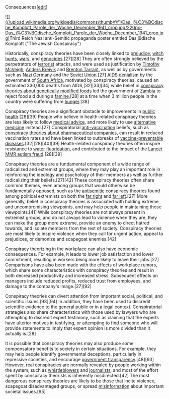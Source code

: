 ##
Consequences[[edit](/w/index.php?title=Conspiracy\_theory&action=edit&section=12
"Edit section: Consequences")]

[![](//upload.wikimedia.org/wikipedia/commons/thumb/f/f1/Das\_j%C3%BCdische\_Komplott\_Parole\_der\_Woche\_December\_1941\_crop.jpg/220px-
Das\_j%C3%BCdische\_Komplott\_Parole\_der\_Woche\_December\_1941\_crop.jpg)](/wiki/File:Das\_j%C3%BCdische\_Komplott\_Parole\_der\_Woche\_December\_1941\_crop.jpg)Third
Reich Nazi anti-Semitic propaganda poster entitled Das jüdische Komplott ("The
Jewish Conspiracy")

Historically, conspiracy theories have been closely linked to
[prejudice](/wiki/Prejudice "Prejudice"), [witch hunts](/wiki/Witch\_hunt
"Witch hunt"), [wars](/wiki/War "War"), and [genocides](/wiki/Genocide
"Genocide").[27][28] They are often strongly believed by the perpetrators of
[terrorist](/wiki/Terrorist "Terrorist") attacks, and were used as
justification by [Timothy McVeigh](/wiki/Timothy\_McVeigh "Timothy McVeigh"),
[Anders Breivik](/wiki/Anders\_Breivik "Anders Breivik") and [Brenton
Tarrant](/wiki/Brenton\_Tarrant "Brenton Tarrant"), as well as by governments
such as [Nazi Germany](/wiki/Nazi\_Germany "Nazi Germany") and the [Soviet
Union](/wiki/Soviet\_Union "Soviet Union").[27] [AIDS
denialism](/wiki/AIDS\_denialism "AIDS denialism") by the government of [South
Africa](/wiki/South\_Africa "South Africa"), motivated by conspiracy theories,
caused an estimated 330,000 deaths from AIDS,[32][33][34] while belief in
[conspiracy theories about genetically modified
foods](/wiki/GMO\_conspiracy\_theories "GMO conspiracy theories") led the
government of [Zambia](/wiki/Zambia "Zambia") to reject food aid during a
[famine](/wiki/Famine "Famine"),[28] at a time when 3 million people in the
country were suffering from [hunger](/wiki/Hunger "Hunger").[38]

Conspiracy theories are a significant obstacle to improvements in [public
health](/wiki/Public\_health "Public health").[28][39] People who believe in
health-related conspiracy theories are less likely to follow [medical
advice](/wiki/Medical\_advice "Medical advice"), and more likely to use
[alternative medicine](/wiki/Alternative\_medicine "Alternative medicine")
instead.[27] Conspiratorial [anti-vaccination](/wiki/Anti-vaccination "Anti-
vaccination") beliefs, such as [conspiracy theories about pharmaceutical
companies](/wiki/Big\_Pharma\_conspiracy\_theory "Big Pharma conspiracy theory"),
can result in reduced vaccination rates and have been linked to outbreaks of
[vaccine-preventable diseases](/wiki/Vaccine-preventable\_disease "Vaccine-
preventable disease").[32][28][40][39] Health-related conspiracy theories
often inspire resistance to [water fluoridation](/wiki/Water\_fluoridation
"Water fluoridation"), and contributed to the impact of the [Lancet MMR autism
fraud](/wiki/Lancet\_MMR\_autism\_fraud "Lancet MMR autism fraud").[28][39]

Conspiracy theories are a fundamental component of a wide range of radicalized
and extremist groups, where they may play an important role in reinforcing the
ideology and psychology of their members as well as further radicalizing their
beliefs.[27][42] These conspiracy theories often share common themes, even
among groups that would otherwise be fundamentally opposed, such as the
[antisemitic](/wiki/Antisemitism "Antisemitism") conspiracy theories found
among political extremists on both the [far right](/wiki/Far\_right "Far
right") and [far left](/wiki/Far\_left "Far left").[27] More generally, belief
in conspiracy theories is associated with holding extreme and uncompromising
viewpoints, and may help people in maintaining those viewpoints.[41] While
conspiracy theories are not always present in extremist groups, and do not
always lead to violence when they are, they can make the group more extreme,
provide an enemy to direct hatred towards, and isolate members from the rest
of society. Conspiracy theories are most likely to inspire violence when they
call for urgent action, appeal to prejudices, or demonize and scapegoat
enemies.[42]

Conspiracy theorizing in the workplace can also have economic consequences.
For example, it leads to lower job satisfaction and lower commitment,
resulting in workers being more likely to leave their jobs.[27] Comparisons
have also been made with the effects of workplace rumors, which share some
characteristics with conspiracy theories and result in both decreased
productivity and increased stress. Subsequent effects on managers include
reduced profits, reduced trust from employees, and damage to the company's
image.[27][92]

Conspiracy theories can divert attention from important social, political, and
scientific issues.[93][94] In addition, they have been used to discredit
scientific evidence to the general public or in a legal context.
Conspiratorial strategies also share characteristics with those used by
lawyers who are attempting to discredit expert testimony, such as claiming
that the experts have ulterior motives in testifying, or attempting to find
someone who will provide statements to imply that expert opinion is more
divided than it actually is.[28]

It is possible that conspiracy theories may also produce some compensatory
benefits to society in certain situations. For example, they may help people
identify governmental deceptions, particularly in repressive societies, and
encourage [government transparency](/wiki/Government\_transparency "Government
transparency").[48][93] However, real conspiracies are normally revealed by
people working within the system, such as [whistleblowers](/wiki/Whistleblower
"Whistleblower") and [journalists](/wiki/Journalist "Journalist"), and most of
the effort spent by conspiracy theorists is inherently misdirected.[42] The
most dangerous conspiracy theories are likely to be those that incite
violence, scapegoat disadvantaged groups, or spread
[misinformation](/wiki/Misinformation "Misinformation") about important
societal issues.[95]

